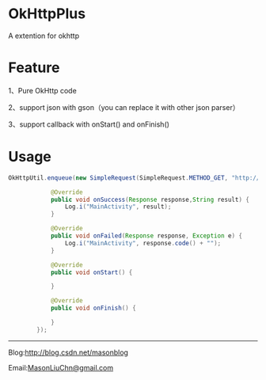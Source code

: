 # OkHttpPlus

A extention for okhttp

# Feature

1、Pure OkHttp code

2、support json with gson（you can replace it with other json parser）

3、support callback with onStart() and onFinish()

# Usage
```java
OkHttpUtil.enqueue(new SimpleRequest(SimpleRequest.METHOD_GET, "http://httpbin.org/get", null), new TextCallback() {

            @Override
            public void onSuccess(Response response,String result) {
                Log.i("MainActivity", result);
            }

            @Override
            public void onFailed(Response response, Exception e) {
                Log.i("MainActivity", response.code() + "");
            }

            @Override
            public void onStart() {

            }

            @Override
            public void onFinish() {

            }
        });
```

-----
Blog:http://blog.csdn.net/masonblog

Email:MasonLiuChn@gmail.com
